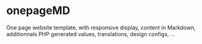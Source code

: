 # onepageMD
One page website template, with responsive display, content in Markdown, additionnals PHP generated values, translations, design configs, ...
